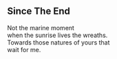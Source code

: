 Since The End
-------------
Not the marine moment  
when the sunrise lives the wreaths.  
Towards those natures of yours that  
wait for me.  
